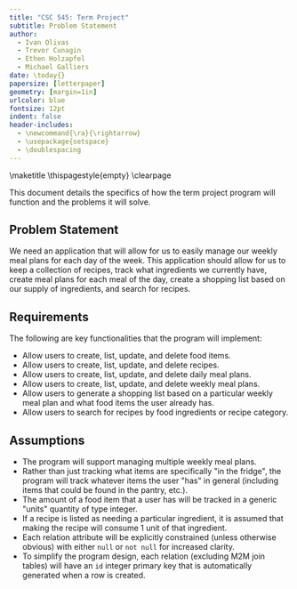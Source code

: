 ```yaml
---
title: "CSC 545: Term Project"
subtitle: Problem Statement
author:
  - Ivan Olivas
  - Trevor Cunagin
  - Ethen Holzapfel
  - Michael Galliers
date: \today{}
papersize: [letterpaper]
geometry: [margin=1in]
urlcolor: blue
fontsize: 12pt
indent: false
header-includes:
  - \newcommand{\ra}{\rightarrow}
  - \usepackage{setspace}
  - \doublespacing
---
```


\maketitle
\thispagestyle{empty}
\clearpage

This document details the specifics of how the term project program will
function and the problems it will solve.

## Problem Statement

We need an application that will allow for us to easily manage our weekly meal
plans for each day of the week. This application should allow for us to keep a
collection of recipes, track what ingredients we currently have, create meal
plans for each meal of the day, create a shopping list based on our supply of
ingredients, and search for recipes.

## Requirements

The following are key functionalities that the program will implement:

- Allow users to create, list, update, and delete food items.
- Allow users to create, list, update, and delete recipes.
- Allow users to create, list, update, and delete daily meal plans.
- Allow users to create, list, update, and delete weekly meal plans.
- Allow users to generate a shopping list based on a particular weekly meal
  plan and what food items the user already has.
- Allow users to search for recipes by food ingredients or recipe category.

## Assumptions

- The program will support managing multiple weekly meal plans.
- Rather than just tracking what items are specifically "in the fridge", the
  program will track whatever items the user "has" in general (including items
  that could be found in the pantry, etc.).
- The amount of a food item that a user has will be tracked in a generic "units"
  quantity of type integer.
- If a recipe is listed as needing a particular ingredient, it is assumed that
  making the recipe will consume 1 unit of that ingredient.
- Each relation attribute will be explicitly constrained (unless otherwise
  obvious) with either `null` or `not null` for increased clarity.
- To simplify the program design, each relation (excluding M2M join tables) will
  have an `id` integer primary key that is automatically generated when a row is
  created.
